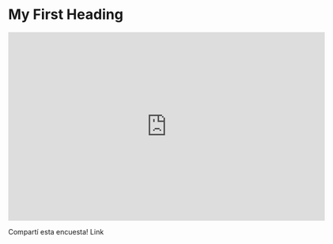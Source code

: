 <html>
<body>

<h1>My First Heading</h1>

<iframe src="https://docs.google.com/forms/d/e/1FAIpQLSeoKFMg0xxkfRy45Xj8NgDDVd9P-4x-OhzC9ozkqPt44pOI9Q/viewform?embedded=true" width="640" height="382" frameborder="0" marginheight="0" marginwidth="0">Cargando…</iframe>
<p>Compartí esta encuesta! Link</p>

</body>
</html>
